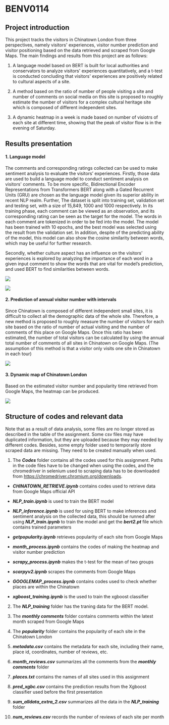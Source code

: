 # BENV0114

## Project introduction
This project tracks the visitors in Chinatown London from three perspectives, namely visitors' experiences, visitor number prediction and visitor positioning based on the data retrieved and scraped from Google Maps. The main findings and results from this project are as follows:

1. A language model based on BERT is built for local authorities and conservators to analyze visitors' experiences quantitatively, and a t-test is conducted concluding that visitors' experiences are positively related to cultural aspects of a site. 

2. A method based on the ratio of number of people visiting a site and number of comments on social media on this site is proposed to roughly estimate the number of visitors for a complex cultural heritage site which is composed of different independent sites. 

3. A dynamic heatmap in a week is made based on number of visiotrs of each site at different time, showing that the peak of visitor flow is in the evening of Saturday.

## Results presentation

#### 1. Language model

The comments and corresponding ratings collected can be used to make sentiment analysis to evaluate the visitors’ experiences. Firstly, those data are used to build a language model to conduct sentiment analysis on visitors' comments. To be more specific, Bidirectional Encoder Representations from Transformers BERT along with a Gated Recurrent Units (GRU) are chosen as the language model given its superior ability in recent NLP realm. Further, The dataset is split into training set, validation set and testing set, with a size of 15,849, 1000 and 1000 respectively. In its training phase, each comment can be viewed as an observation, and its corresponding rating can be seen as the target for the model. The words in each comment are tokenized in order to be fed into the model. The model has been trained with 10 epochs, and the best model was selected using the result from the validation set. In addition, despite of the predicting ability of the model, this model can also show the cosine similarity between words, which may be useful for further research.

Secondly, whether culture aspect has an influence on the visitors’ experiences is explored by analyzing the importance of each word in a given input comment to show the words that are vital for model’s prediction, and used BERT to find similarities between words.

![](https://github.com/sdyy6211/BENV0114-Chinatown/blob/master/NLP2.JPG?raw=true)

![](https://github.com/sdyy6211/BENV0114-Chinatown/blob/master/wordsimcom.PNG?raw=true)

#### 2. Prediction of annual visitor number with intervals

Since Chinatown is composed of different independent small sites, it is difficult to collect all the demographic data of the whole site. Therefore, a new method is proposed to roughly measure the number of visitors for each site based on the ratio of number of actual visiting and the number of comments of this place on Google Maps. Once this ratio has been estimated, the number of total visitors can be calculated by using the annual total number of comments of all sites in Chinatown on Google Maps. (The assumption of this method is that a visitor only visits one site in Chinatown in each tour)

![](https://github.com/sdyy6211/BENV0114-Chinatown/blob/master/pred_num.jpg?raw=true)

#### 3. Dynamic map of Chinatown London

Based on the estimated visitor number and popularity time retrieved from Google Maps, the heatmap can be produced.

![](https://github.com/sdyy6211/BENV0114-Chinatown/blob/master/dynamicmap.gif?raw=true)

## Structure of codes and relevant data 

Note that as a result of data analysis, some files are no longer stored as described in the table of the assignment. Some csv files may 
have duplicated information, but they are uploaded because they may needed by different codes. Besides, some empty folder used to temporarily store scraped data are missing. They need to be created manually when used. 

1. The ***Codes*** folder contains all the codes used for this assignment.
Paths in the code files have to be changed when using the codes, and the chromedriver in selenium used to scraping data has to be downloaded from https://chromedriver.chromium.org/downloads. 

  - ***CHINATOWN_RETRIEVE.ipynb*** contains codes used to retrieve data from Google Maps official API

  - ***NLP_train.ipynb*** is used to train the BERT model
  
  - ***NLP_inference.ipynb*** is used for using BERT to make inferences and sentiment analysis on the collected data, this should be runned after using ***NLP_train.ipynb*** to train the model and get the ***bert2.pt*** file which contains trained parameters

  - ***getpopularity.ipynb*** retrieves popularity of each site from Google Maps

  - ***month_process.ipynb*** contains the codes of making the heatmap and visitor number prediction

  - ***scrapy_process.ipynb*** makes the t-test for the mean of two groups

  - ***scarpyv2.ipynb*** scrapes the comments from Google Maps
  
  - ***GOOGLEMAP_process.ipynb*** contains codes used to check whether places are within the Chinatown
  
  - ***xgboost_training.ipynb*** is the used to train the xgboost classifier

2. The ***NLP_training*** folder has the traning data for the BERT model.

3. The ***monthly comments*** folder contains comments within the latest month scraped from Google Maps

4. The ***popularity*** folder contains the popularity of each site in the Chinatown London

5. ***metadata.csv*** contains the metadata for each site, including their name, place id, coordinates, number of reviews, etc.

6. ***month_reviews.csv*** summarizes all the comments from the ***monthly comments*** folder

7. ***places.txt*** contains the names of all sites used in this assignment

8. ***pred_xgbc.csv*** contains the prediction results from the Xgboost classifier used before the first presentation

9. ***sum_alldata_extra_2.csv*** summarizes all the data in the ***NLP_training*** folder

10. ***num_reviews.csv*** records the number of reviews of each site per month

